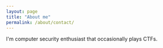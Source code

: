 ```yaml
---
layout: page
title: "About me"
permalink: /about/contact/
---
```


I'm computer security enthusiast that occasionally plays CTFs.
